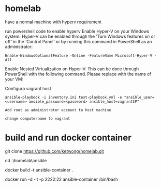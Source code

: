 # homelab
have a normal machine with hyperv requirement 

run powershell code to enable hyperv
Enable Hyper-V on your Windows system: Hyper-V can be enabled through the 'Turn Windows features on or off' in the 'Control Panel' or by running this command in PowerShell as an administrator:

```
Enable-WindowsOptionalFeature -Online -FeatureName Microsoft-Hyper-V -All
```
Enable Nested Virtualization on Hyper-V: This can be done through PowerShell with the following command. Please replace <VMName> with the name of your VM:

Configura vagrant host
```
ansible-playbook -i inventory.ini test-playbook.yml -e "ansible_user=<username> ansible_password=<password> ansible_host=vagrantIP"

```

```
Add root as administrator account to host machine
```


```
change computername to vagrant
```


# build and run docker container 

git clone https://github.com/ketwong/homelab.git

cd .\homelab\ansible

docker build -t ansible-container .

docker run -d -it -p 2222:22 ansible-container /bin/bash


